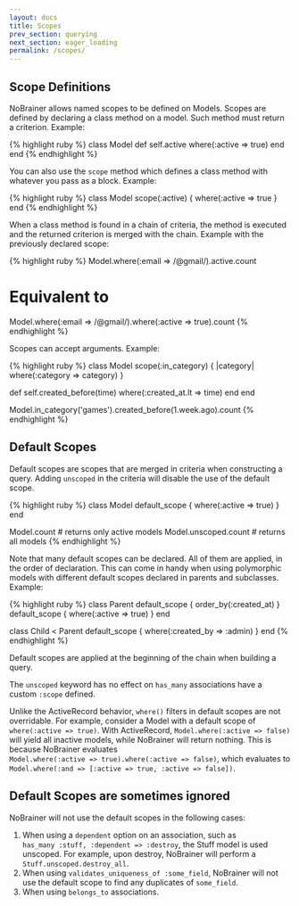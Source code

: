 ```yaml
---
layout: docs
title: Scopes
prev_section: querying
next_section: eager_loading
permalink: /scopes/
---
```


## Scope Definitions

NoBrainer allows named scopes to be defined on Models.
Scopes are defined by declaring a class method on a model. Such method must
return a criterion. Example:

{% highlight ruby %}
class Model
  def self.active
    where(:active => true)
  end
end
{% endhighlight %}

You can also use the `scope` method which defines a class method with
whatever you pass as a block. Example:

{% highlight ruby %}
class Model
  scope(:active) { where(:active => true }
end
{% endhighlight %}

When a class method is found in a chain of criteria, the method is executed and
the returned criterion is merged with the chain. Example with the previously
declared scope:

{% highlight ruby %}
Model.where(:email => /@gmail/).active.count
# Equivalent to
Model.where(:email => /@gmail/).where(:active => true).count
{% endhighlight %}

Scopes can accept arguments. Example:

{% highlight ruby %}
class Model
  scope(:in_category) { |category| where(:category => category) }

  def self.created_before(time)
    where(:created_at.lt => time)
  end
end

Model.in_category('games').created_before(1.week.ago).count
{% endhighlight %}

## Default Scopes

Default scopes are scopes that are merged in criteria when constructing a query.
Adding `unscoped` in the criteria will disable the use of the default scope.

{% highlight ruby %}
class Model
  default_scope { where(:active => true) }
end

Model.count # returns only active models
Model.unscoped.count # returns all models
{% endhighlight %}

Note that many default scopes can be declared. All of them are applied, in the
order of declaration. This can come in handy when using polymorphic models with
different default scopes declared in parents and subclasses. Example:

{% highlight ruby %}
class Parent
  default_scope { order_by(:created_at) }
  default_scope { where(:active => true) }
end

class Child < Parent
  default_scope { where(:created_by => :admin) }
end
{% endhighlight %}

Default scopes are applied at the beginning of the chain when building a query.

The `unscoped` keyword has no effect on `has_many` associations have a custom `:scope` defined.

Unlike the ActiveRecord behavior, `where()` filters in default scopes are not overridable.
For example, consider a Model with a default scope of `where(:active => true)`.
With ActiveRecord, `Model.where(:active => false)` will yield all inactive
models, while NoBrainer will return nothing. This is because NoBrainer
evaluates  
`Model.where(:active => true).where(:active => false)`, which evaluates to  
`Model.where(:and => [:active => true, :active => false])`.

## Default Scopes are sometimes ignored

NoBrainer will not use the default scopes in the following cases:

1. When using a `dependent` option on an association, such as  
   `has_many :stuff, :dependent => :destroy`, the Stuff model is used unscoped.
   For example, upon destroy, NoBrainer will perform a `Stuff.unscoped.destroy_all`.
2. When using `validates_uniqueness_of :some_field`, NoBrainer will not use the
   default scope to find any duplicates of `some_field`.
4. When using `belongs_to` associations.
